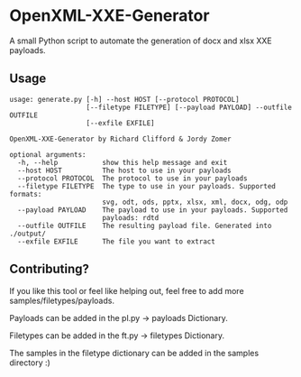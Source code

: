 # OpenXML-XXE-Generator
A small Python script to automate the generation of docx and xlsx XXE payloads.

## Usage
```
usage: generate.py [-h] --host HOST [--protocol PROTOCOL]
                   [--filetype FILETYPE] [--payload PAYLOAD] --outfile OUTFILE
                   [--exfile EXFILE]

OpenXML-XXE-Generator by Richard Clifford & Jordy Zomer

optional arguments:
  -h, --help           show this help message and exit
  --host HOST          The host to use in your payloads
  --protocol PROTOCOL  The protocol to use in your payloads
  --filetype FILETYPE  The type to use in your payloads. Supported formats:
                       svg, odt, ods, pptx, xlsx, xml, docx, odg, odp
  --payload PAYLOAD    The payload to use in your payloads. Supported
                       payloads: rdtd
  --outfile OUTFILE    The resulting payload file. Generated into ./output/
  --exfile EXFILE      The file you want to extract
```

## Contributing?

If you like this tool or feel like helping out, feel free to add more samples/filetypes/payloads.

  Payloads can be added in the pl.py -> payloads Dictionary.
  
  Filetypes can be added in the ft.py -> filetypes Dictionary.

The samples in the filetype dictionary can be added in the samples directory :)
